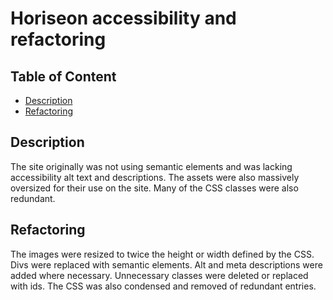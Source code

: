 # Horiseon accessibility and refactoring

## Table of Content

- [Description](#Description)
- [Refactoring](#Refactoring)

## Description
The site originally was not using semantic elements and was lacking accessibility alt text and descriptions. The assets were also massively oversized for their use on the site. Many of the CSS classes were also redundant.

## Refactoring
The images were resized to twice the height or width defined by the CSS. Divs were replaced with semantic elements. Alt and meta descriptions were added where necessary. Unnecessary classes were deleted or replaced with ids. The CSS was also condensed and removed of redundant entries.